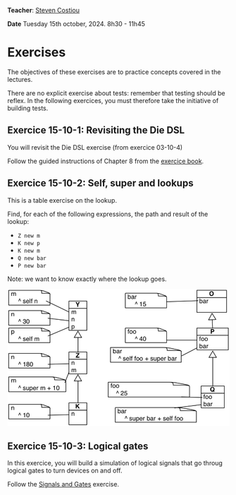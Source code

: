 **Teacher**: [Steven Costiou](https://kloum.io/costiou)

**Date** Tuesday 15th october, 2024. 8h30 - 11h45

# Exercises

The objectives of these exercises are to practice concepts covered in the lectures.

There are no explicit exercise about tests: remember that testing should be reflex.
In the following exercices, you must therefore take the initiative of building tests.

## Exercice 15-10-1: Revisiting the Die DSL

You will revisit the Die DSL exercise (from exercice 03-10-4)

Follow the guided instructions of Chapter 8 from the [exercice book](http://rmod-pharo-mooc.lille.inria.fr/AdvancedDesignMooc/2024-04-01-CompanionExercise.pdf).


## Exercice 15-10-2: Self, super and lookups

This is a table exercise on the lookup.

Find, for each of the following expressions, the path and result of the lookup:

- `Z new m`
- `K new p`
- `K new m`
- `Q new bar`
- `P new bar`
 
Note: we want to know exactly where the lookup goes.

![lookup-exercise](lookupSHI4.png)

## Exercice 15-10-3: Logical gates

In this exercice, you will build a simulation of logical signals that go throug logical gates to turn devices on and off.

Follow the [Signals and Gates](/additional-resources/exercise-signals-and-gates.pdf) exercise.

